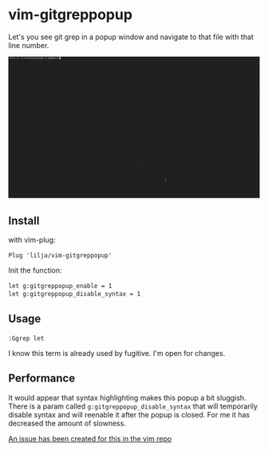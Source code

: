 # vim-gitgreppopup

Let's you see git grep in a popup window and navigate to that file with that line number.

![out.gif](out.gif)

## Install
with vim-plug:
```vim
Plug 'lilja/vim-gitgreppopup'
```

Init the function:

```vim
let g:gitgreppopup_enable = 1
let g:gitgreppopup_disable_syntax = 1
```

## Usage
`:Ggrep let`

I know this term is already used by fugitive. I'm open for changes.


## Performance

It would appear that syntax highlighting makes this popup a bit sluggish. There is a param called `g:gitgreppopup_disable_syntax` that will temporarily disable syntax and will reenable it after the popup is closed. For me it has decreased the amount of slowness.

[An issue has been created for this in the vim repo](https://github.com/vim/vim/issues/6171)

